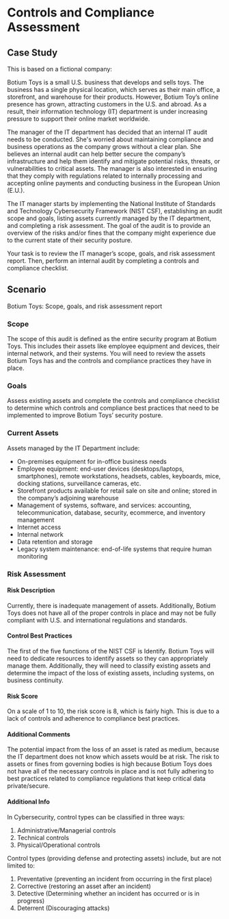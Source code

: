 # Controls and Compliance Assessment

## Case Study

This is based on a fictional company:

Botium Toys is a small U.S. business that develops and sells toys. The business has a single physical location, which serves as their main office, a storefront, and warehouse for their products. However, Botium Toy’s online presence has grown, attracting customers in the U.S. and abroad. As a result, their information technology (IT) department is under increasing pressure to support their online market worldwide. 

The manager of the IT department has decided that an internal IT audit needs to be conducted. She's worried about maintaining compliance and business operations as the company grows without a clear plan. She believes an internal audit can help better secure the company’s infrastructure and help them identify and mitigate potential risks, threats, or vulnerabilities to critical assets. The manager is also interested in ensuring that they comply with regulations related to internally processing and accepting online payments and conducting business in the European Union (E.U.).   

The IT manager starts by implementing the National Institute of Standards and Technology Cybersecurity Framework (NIST CSF), establishing an audit scope and goals, listing assets currently managed by the IT department, and completing a risk assessment. The goal of the audit is to provide an overview of the risks and/or fines that the company might experience due to the current state of their security posture.

Your task is to review the IT manager’s scope, goals, and risk assessment report. Then, perform an internal audit by completing a controls and compliance checklist. 

## Scenario
Botium Toys: Scope, goals, and risk assessment report

### Scope
The scope of this audit is defined as the entire security program at Botium Toys.
This includes their assets like employee equipment and devices, their internal network,
and their systems. You will need to review the assets Botium Toys has and the controls
and compliance practices they have in place.

### Goals
Assess existing assets and complete the controls and compliance checklist to
determine which controls and compliance best practices that need to be implemented
to improve Botium Toys’ security posture.

### Current Assets
Assets managed by the IT Department include:
* On-premises equipment for in-office business needs
* Employee equipment: end-user devices (desktops/laptops, smartphones),
remote workstations, headsets, cables, keyboards, mice, docking stations,
surveillance cameras, etc.
* Storefront products available for retail sale on site and online; stored in the
company’s adjoining warehouse
 * Management of systems, software, and services: accounting,
telecommunication, database, security, ecommerce, and inventory management
* Internet access
* Internal network
* Data retention and storage
* Legacy system maintenance: end-of-life systems that require human monitoring

### Risk Assessment 

#### Risk Description
Currently, there is inadequate management of assets. Additionally, Botium Toys does
not have all of the proper controls in place and may not be fully compliant with U.S. and
international regulations and standards.

#### Control Best Practices
The first of the five functions of the NIST CSF is Identify. Botium Toys will need to
dedicate resources to identify assets so they can appropriately manage them.
Additionally, they will need to classify existing assets and determine the impact of the
loss of existing assets, including systems, on business continuity.

#### Risk Score
On a scale of 1 to 10, the risk score is 8, which is fairly high. This is due to a lack of
controls and adherence to compliance best practices.

#### Additional Comments
The potential impact from the loss of an asset is rated as medium, because the IT
department does not know which assets would be at risk. The risk to assets or fines
from governing bodies is high because Botium Toys does not have all of the necessary
controls in place and is not fully adhering to best practices related to compliance
regulations that keep critical data private/secure.

#### Additional Info

In Cybersecurity, control types can be classified in three ways: 
1. Administrative/Managerial controls
2. Technical controls
3. Physical/Operational controls

Control types (providing defense and protecting assets) include, but are not limited to:
1. Preventative (preventing an incident from occurring in the first place)
2. Corrective (restoring an asset after an incident)
3. Detective (Determining whether an incident has occurred or is in progress)
4. Deterrent (Discouraging attacks)
